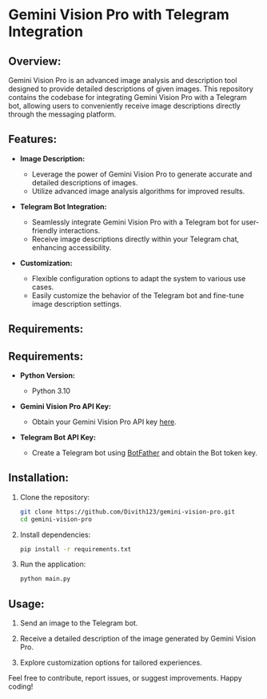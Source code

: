 
# Gemini Vision Pro with Telegram Integration

## Overview:

Gemini Vision Pro is an advanced image analysis and description tool designed to provide detailed descriptions of given images. This repository contains the codebase for integrating Gemini Vision Pro with a Telegram bot, allowing users to conveniently receive image descriptions directly through the messaging platform.

## Features:

- **Image Description:**
  - Leverage the power of Gemini Vision Pro to generate accurate and detailed descriptions of images.
  - Utilize advanced image analysis algorithms for improved results.

- **Telegram Bot Integration:**
  - Seamlessly integrate Gemini Vision Pro with a Telegram bot for user-friendly interactions.
  - Receive image descriptions directly within your Telegram chat, enhancing accessibility.

- **Customization:**
  - Flexible configuration options to adapt the system to various use cases.
  - Easily customize the behavior of the Telegram bot and fine-tune image description settings.

## Requirements:

## Requirements:

- **Python Version:**
  - Python 3.10

- **Gemini Vision Pro API Key:**
  - Obtain your Gemini Vision Pro API key [here](https://ai.google.dev).

- **Telegram Bot API Key:**
  - Create a Telegram bot using [BotFather](https://t.me/BotFather) and obtain the Bot token key.


## Installation:

1. Clone the repository:

   ```bash
   git clone https://github.com/Divith123/gemini-vision-pro.git
   cd gemini-vision-pro
   ```

2. Install dependencies:

   ```bash
   pip install -r requirements.txt
   ```

3. Run the application:

   ```bash
   python main.py
   ```

## Usage:

1. Send an image to the Telegram bot.

2. Receive a detailed description of the image generated by Gemini Vision Pro.

3. Explore customization options for tailored experiences.

Feel free to contribute, report issues, or suggest improvements. Happy coding!


